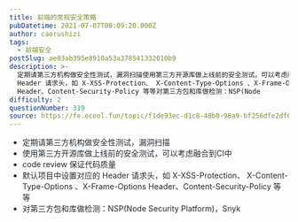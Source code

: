 ```yaml
---
title: 前端的常规安全策略
pubDatetime: 2021-07-07T00:09:20.000Z
author: caorushizi
tags:
  - 前端安全
postSlug: ae03ab395e8910a53a378541332010b9
description: >-
  定期请第三方机构做安全性测试，漏洞扫描使用第三方开源库做上线前的安全测试，可以考虑融合到CI中code review 保证代码质量默认项目中设置对应的
  Header 请求头，如 X-XSS-Protection、 X-Content-Type-Options 、X-Frame-Options
  Header、Content-Security-Policy 等等对第三方包和库做检测：NSP(Node
difficulty: 2
questionNumber: 319
source: https://fe.ecool.fun/topic/f1de93ec-d1c8-48b0-98a9-bf256dfe2df0
---
```


<p></p><ul><li><span style="font-size:10.5ptpx"><span style="color:#24292e"><span style="background-color:#ffffff"><span style="letter-spacing:0ptpx">定期请第三方机构做安全性测试，漏洞扫描</span></span></span></span></li><li><span style="font-size:10.5ptpx"><span style="color:#24292e"><span style="background-color:#ffffff"><span style="letter-spacing:0ptpx">使用第三方开源库做上线前的安全测试，可以考虑融合到CI中</span></span></span></span></li><li><span style="font-size:10.5ptpx"><span style="color:#24292e"><span style="background-color:#ffffff"><span style="letter-spacing:0ptpx">code review 保证代码质量</span></span></span></span></li><li><span style="font-size:10.5ptpx"><span style="color:#24292e"><span style="background-color:#ffffff"><span style="letter-spacing:0ptpx">默认项目中设置对应的 Header 请求头，如 X-XSS-Protection、 X-Content-Type-Options 、X-Frame-Options Header、Content-Security-Policy 等等</span></span></span></span></li><li><span style="font-size:10.5ptpx"><span style="color:#24292e"><span style="background-color:#ffffff"><span style="letter-spacing:0ptpx">对第三方包和库做检测：NSP(Node Security Platform)，Snyk</span></span></span></span></li></ul><p></p>
